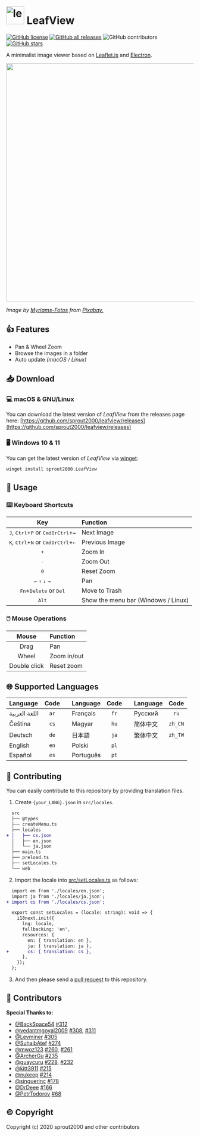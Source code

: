 # <img width="48" alt="leaves" src="https://user-images.githubusercontent.com/52094761/156916014-b9472d73-3270-455a-be95-25e527efeaff.svg" /> LeafView

[![GitHub license](https://img.shields.io/github/license/sprout2000/leafview)](https://github.com/sprout2000/leafview/blob/master/LICENSE.md)
[![GitHub all releases](https://img.shields.io/github/downloads/sprout2000/leafview/total)](https://github.com/sprout2000/leafview/releases)
![GitHub contributors](https://img.shields.io/github/contributors/sprout2000/leafview)
[![GitHub stars](https://img.shields.io/github/stars/sprout2000/leafview)](https://github.com/sprout2000/leafview/stargazers)

A minimalist image viewer based on [Leaflet.js](https://leafletjs.com/) and [Electron](https://www.electronjs.org/).

<img width="640" src="https://user-images.githubusercontent.com/52094761/157586637-4b2deb8e-a1f7-46ef-9f24-d0efeb6a97a8.png">

_Image by <a href="https://pixabay.com/users/myriams-fotos-1627417/?utm_source=link-attribution&amp;utm_medium=referral&amp;utm_campaign=image&amp;utm_content=1568646">Myriams-Fotos</a> from <a href="https://pixabay.com/?utm_source=link-attribution&amp;utm_medium=referral&amp;utm_campaign=image&amp;utm_content=1568646">Pixabay.</a>_

## :thumbsup: Features

- Pan & Wheel Zoom
- Browse the images in a folder
- Auto update _(macOS / Linux)_

## :inbox_tray: Download

### :computer: macOS & GNU/Linux

You can download the latest version of _LeafView_ from the releases page here:
[https://github.com/sprout2000/leafview/releases](https://github.com/sprout2000/leafview/releases)

### :desktop_computer: Windows 10 & 11

You can get the latest version of _LeafView_ via [winget](https://github.com/microsoft/winget-cli):

```sh
winget install sprout2000.LeafView
```

## :green_book: Usage

### :keyboard: Keyboard Shortcuts

|                                          Key                                          | Function                            |
| :-----------------------------------------------------------------------------------: | :---------------------------------- |
| <kbd>J</kbd>, <kbd>Ctrl</kbd>+<kbd>P</kbd> or <kbd>CmdOrCtrl</kbd>+<kbd>&#8594;</kbd> | Next Image                          |
| <kbd>K</kbd>, <kbd>Ctrl</kbd>+<kbd>N</kbd> or <kbd>CmdOrCtrl</kbd>+<kbd>&#8592;</kbd> | Previous Image                      |
|                                     <kbd>+</kbd>                                      | Zoom In                             |
|                                     <kbd>-</kbd>                                      | Zoom Out                            |
|                                     <kbd>0</kbd>                                      | Reset Zoom                          |
|      <kbd>&#8592;</kbd> <kbd>&#8593;</kbd> <kbd>&#8595;</kbd> <kbd>&#8594;</kbd>      | Pan                                 |
|                   <kbd>Fn</kbd>+<kbd>Delete</kbd> or <kbd>Del</kbd>                   | Move to Trash                       |
|                                    <kbd>Alt</kbd>                                     | Show the menu bar (Windows / Linux) |

### :computer_mouse: Mouse Operations

|    Mouse     | Function    |
| :----------: | :---------- |
|     Drag     | Pan         |
|    Wheel     | Zoom in/out |
| Double click | Reset zoom  |

## :globe_with_meridians: Supported Languages

| Language      | Code |     | Language  | Code |     | Language |  Code   |
| :------------ | :--: | :-: | :-------- | :--: | :-: | :------- | :-----: |
| اللغة العربية | `ar` |     | Français  | `fr` |     | Русский  |  `ru`   |
| Čeština       | `cs` |     | Magyar    | `hu` |     | 简体中文 | `zh_CN` |
| Deutsch       | `de` |     | 日本語    | `ja` |     | 繁体中文 | `zh_TW` |
| English       | `en` |     | Polski    | `pl` |     |
| Español       | `es` |     | Português | `pt` |     |

## :scroll: Contributing

You can easily contribute to this repository by providing translation files.

1. Create `{your_LANG}.json` in `src/locales`.

```diff
  src
  ├── @types
  ├── createMenu.ts
  ├── locales
+ │   ├── cs.json
  │   ├── en.json
  │   └── ja.json
  ├── main.ts
  ├── preload.ts
  ├── setLocales.ts
  └── web
```

2. Import the locale into [src/setLocales.ts](https://github.com/sprout2000/leafview/blob/main/src/setLocales.ts) as follows:

```diff
  import en from './locales/en.json';
  import ja from './locales/ja.json';
+ import cs from './locales/cs.json';

  export const setLocales = (locale: string): void => {
    i18next.init({
      lng: locale,
      fallbackLng: 'en',
      resources: {
        en: { translation: en },
        ja: { translation: ja },
+       cs: { translation: cs },
      },
    });
  };
```

3. And then please send a [pull request](https://github.com/sprout2000/leafview/pulls) to this repository.

## :tada: Contributors

**Special Thanks to:**

- [@BackSpace54](https://github.com/BackSpace54) [#312](https://github.com/sprout2000/leafview/pull/312)
- [@vedantmgoyal2009](https://github.com/vedantmgoyal2009) [#308](https://github.com/sprout2000/leafview/pull/308), [#311](https://github.com/sprout2000/leafview/pull/311)
- [@Levminer](https://github.com/Levminer) [#305](https://github.com/sprout2000/leafview/pull/305)
- [@SuhaibAtef](https://github.com/SuhaibAtef) [#274](https://github.com/sprout2000/leafview/pull/274)
- [@mwoz123](https://github.com/mwoz123) [#260](https://github.com/sprout2000/leafview/pull/260), [#261](https://github.com/sprout2000/leafview/pull/261)
- [@ArcherGu](https://github.com/ArcherGu) [#235](https://github.com/sprout2000/leafview/pull/235)
- [@guaycuru](https://github.com/guaycuru) [#228](https://github.com/sprout2000/leafview/pull/228), [#232](https://github.com/sprout2000/leafview/pull/232)
- [@kitt3911](https://github.com/kitt3911) [#215](https://github.com/sprout2000/leafview/pull/215)
- [@nukeop](https://github.com/nukeop) [#214](https://github.com/sprout2000/leafview/pull/214)
- [@singuerinc](https://github.com/singuerinc) [#178](https://github.com/sprout2000/leafview/pull/178)
- [@DrDeee](https://github.com/DrDeee) [#166](https://github.com/sprout2000/leafview/pull/166)
- [@PetrTodorov](https://github.com/PetrTodorov) [#68](https://github.com/sprout2000/leafview/pull/68)

## :copyright: Copyright

Copyright (c) 2020 sprout2000 and other contributors

